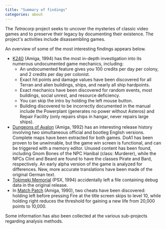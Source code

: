 ```yaml
---
title: "Summary of findings"
categories: about
---
```


The _Tetracorp_ project seeks to uncover the mysteries of classic video games
and to preserve their legacy by documenting their existence. The project's
activities include disassembling games.

An overview of some of the most interesting findings appears below.

- [K240](../k240/) (Amiga, 1994) has the most in-depth investigation into its
  numerous undocumented game mechanics, including:
  - An undocumented feature gives you 100 credits per day per colony, and 2
    credits per day per colonist.
  - Exact hit points and damage values have been discovered for all Terran and
    alien buildings, ships, and nearly all ship hardpoints.
  - Exact mechanics have been discovered for random events, most buildings,
    social unrest, and resource deficiency.
  - You can skip the intro by holding the left mouse button.
  - Building discovered to be incorrectly documented in the manual include the
    Powerplant (generates no power without Asteros) and Repair Facility (only
    repairs ships in hangar, never repairs large ships).
- [Dungeons of Avalon](../dungeons-of-avalon/) (Amiga, 1992) has an interesting
  release history involving two simultaneous official and bootleg English
  versions. Complete maps have been extracted for both games. DoA1 has been
  proven to be unwinnable, but the game win screen is functional, and can be
  triggered with a memory editor. Unused content has been found, including Gnom
  Bones of the NPC Hanibal (class: Murderer), while the NPCs Clint and Beard are
  found to have the classes Pirate and Bard, respectively. An early alpha
  version of the game is analyzed for differences. New, more accurate
  translations have been made of the original German text.
- [Tokimeki Memorial](../tokimeki-memorial/) (PSX, 1994) accidentally left a
  file containing debug data in the original release.
- In [Match Patch](../amiga/matchpatch.html) (Amiga, 1990), two cheats have been
  discovered: holding left before pressing Fire at the title screen skips to
  level 10, while holding right reduces the threshold for gaining a new life
  from 20,000 points to 10,000.

Some information has also been collected at the various sub-projects regarding
analysis methods.
